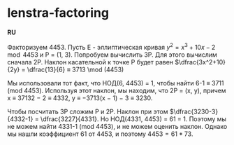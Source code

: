 # lenstra-factoring

**RU**

Факторизуем 4453. Пусть E - эллиптическая кривая $y^2 = x^3 + 10x - 2 \mod{4453}$ и P = (1, 3). Попробуем вычислить 3P. Для этого вычислим сначала 2P. Наклон касательной к точке P будет равен $\dfrac{3x^2+10}{2y} = \dfrac{13}{6} ≡ 3713 \mod (4453)

Мы использовали тот факт, что НОД(6, 4453) = 1, чтобы найти 6-1 ≡ 3711 (mod 4453). Используя этот наклон, мы находим, что 2P = (x, y), причем x ≡ 37132 − 2 ≡ 4332, y ≡ −3713(x − 1) − 3 ≡ 3230.

Чтобы посчитать 3P сложим P и 2P. Наклон при этом $\dfrac{3230-3}{4332-1} = \dfrac{3227}{4331}. Но НОД(4331, 4453) = 61 = 1. Поэтому мы не можем найти 4331-1 (mod 4453), и не можем оценить наклон. Однако мы нашли коэффициент 61 от 4453, и поэтому $4453 = 61 * 73$.
